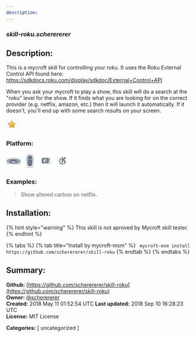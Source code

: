 ```yaml
---
description: 
---
```


### _skill-roku.scherererer_  
## Description:  
This is a mycroft skill for controlling your roku. It uses the Roku External Control API found here: https://sdkdocs.roku.com/display/sdkdoc/External+Control+API

When you ask your mycroft to play a show, this skill will do a search at the "roku" level for the show. If it finds what you are looking for on the correct provider (e.g. netflix, amazon, etc.) then it will launch it automatically. If it doesn't, you'll end up with some search results on your screen.  
  
![](../.gitbook/assets/star.png)  
  
### Platform:  
 ![Mark I](../.gitbook/assets/mark-1-icon.png)  ![Mark II](../.gitbook/assets/mark-2-icon.png)  ![Picroft](../.gitbook/assets/picroft-icon.png)  ![plasmoid](../.gitbook/assets/kde.png)   
### Examples:  
> Show altered carbon on netflix.  
  
## Installation:  
{% hint style="warning" %}
This skill is not aproved by Mycroft skill tester.
{% endhint %}
    
{% tabs %}
{% tab title="Install by mycroft-msm" %}
``` mycroft-msm install https://github.com/scherererer/skill-roku```
{% endtab %}
  {% endtabs %}
    
## Summary:  
**Github:** [https://github.com/scherererer/skill-roku](https://github.com/scherererer/skill-roku)  
**Owner:** [@scherererer](https://github.com/scherererer)  
**Created:** 2018 May 11 01:52:54 UTC  **Last updated:** 2018 Sep 10 16:28:23 UTC  
**License:** MIT License  
  
**Categories:** [ uncategorized ]   
